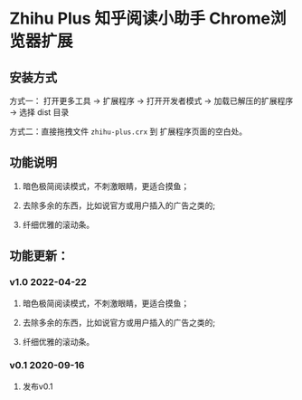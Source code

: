 # Zhihu Plus 知乎阅读小助手 Chrome浏览器扩展

## 安装方式

方式一： 打开更多工具 → 扩展程序 → 打开开发者模式 → 加载已解压的扩展程序 → 选择 dist 目录

方式二：直接拖拽文件 `zhihu-plus.crx` 到 扩展程序页面的空白处。
## 功能说明

  1. 暗色极简阅读模式，不刺激眼睛，更适合摸鱼；

  2. 去除多余的东西，比如说官方或用户插入的广告之类的;

  3. 纤细优雅的滚动条。

## 功能更新：

### v1.0 2022-04-22

  1. 暗色极简阅读模式，不刺激眼睛，更适合摸鱼；

  2. 去除多余的东西，比如说官方或用户插入的广告之类的;

  3. 纤细优雅的滚动条。

### v0.1 2020-09-16

  1. 发布v0.1